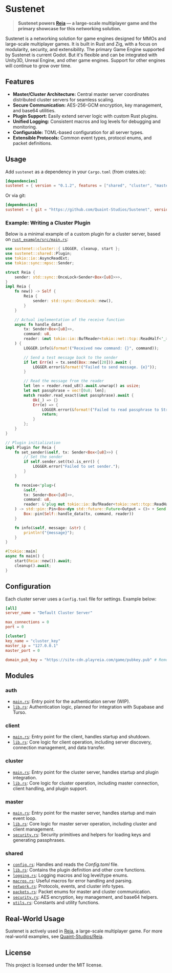 # Sustenet

> **Sustenet powers [Reia](https://www.playreia.com) — a large-scale multiplayer game and the primary showcase for this networking solution.**

Sustenet is a networking solution for game engines designed for MMOs and large-scale multiplayer games. It is built in Rust and Zig, with a focus on modularity, security, and extensibility. The primary Game Engine supported by Sustenet is current Godot. But it's flexible and can be integrated with Unity3D, Unreal Engine, and other game engines. Support for other engines will continue to grow over time.

## Features

- **Master/Cluster Architecture:** Central master server coordinates distributed cluster servers for seamless scaling.
- **Secure Communication:** AES-256-GCM encryption, key management, and base64 utilities.
- **Plugin Support:** Easily extend server logic with custom Rust plugins.
- **Unified Logging:** Consistent macros and log levels for debugging and monitoring.
- **Configurable:** TOML-based configuration for all server types.
- **Extensible Protocols:** Common event types, protocol enums, and packet definitions.

## Usage

Add `sustenet` as a dependency in your `Cargo.toml` (from crates.io):

```toml
[dependencies]
sustenet = { version = "0.1.2", features = ["shared", "cluster", "master", "client", "full"] } # Choose your features
```

Or via git:

```toml
[dependencies]
sustenet = { git = "https://github.com/Quaint-Studios/Sustenet", version = "0.1.2", features = ["shared", "cluster", "master", "client", "full"] }
```

### Example: Writing a Cluster Plugin

Below is a minimal example of a custom plugin for a cluster server, based on [`rust_example/src/main.rs`](../../rust_example/src/main.rs):

```rust
use sustenet::cluster::{ LOGGER, cleanup, start };
use sustenet::shared::Plugin;
use tokio::io::AsyncReadExt;
use tokio::sync::mpsc::Sender;

struct Reia {
    sender: std::sync::OnceLock<Sender<Box<[u8]>>>,
}
impl Reia {
    fn new() -> Self {
        Reia {
            sender: std::sync::OnceLock::new(),
        }
    }

    // Actual implementation of the receive function
    async fn handle_data(
        tx: Sender<Box<[u8]>>,
        command: u8,
        reader: &mut tokio::io::BufReader<tokio::net::tcp::ReadHalf<'_>>
    ) {
        LOGGER.info(&format!("Received new command: {}", command));

        // Send a test message back to the sender
        if let Err(e) = tx.send(Box::new([20])).await {
            LOGGER.error(&format!("Failed to send message. {e}"));
        }

        // Read the message from the reader
        let len = reader.read_u8().await.unwrap() as usize;
        let mut passphrase = vec![0u8; len];
        match reader.read_exact(&mut passphrase).await {
            Ok(_) => {}
            Err(e) => {
                LOGGER.error(&format!("Failed to read passphrase to String: {:?}", e));
                return;
            }
        };
    }
}

// Plugin initialization
impl Plugin for Reia {
    fn set_sender(&self, tx: Sender<Box<[u8]>>) {
        // Set the sender
        if self.sender.set(tx).is_err() {
            LOGGER.error("Failed to set sender.");
        }
    }

    fn receive<'plug>(
        &self,
        tx: Sender<Box<[u8]>>,
        command: u8,
        reader: &'plug mut tokio::io::BufReader<tokio::net::tcp::ReadHalf<'_>>
    ) -> std::pin::Pin<Box<dyn std::future::Future<Output = ()> + Send + 'plug>> {
        Box::pin(Self::handle_data(tx, command, reader))
    }

    fn info(&self, message: &str) {
        println!("{message}");
    }
}

#[tokio::main]
async fn main() {
    start(Reia::new()).await;
    cleanup().await;
}

```

## Configuration

Each cluster server uses a `Config.toml` file for settings. Example below:

```toml
[all]
server_name = "Default Cluster Server"

max_connections = 0
port = 0

[cluster]
key_name = "cluster_key"
master_ip = "127.0.0.1"
master_port = 0

domain_pub_key = "https://site-cdn.playreia.com/game/pubkey.pub" # Remove this if you want to use the server's bandwidth to send a key to a user directly. | Currently does nothing.
```

## Modules

### auth
- [`main.rs`](../../rust/auth/src/main.rs): Entry point for the authentication server (WIP).
- [`lib.rs`](../../rust/auth/src/lib.rs): Authentication logic, planned for integration with Supabase and Turso.

### client
- [`main.rs`](../../rust/client/src/main.rs): Entry point for the client, handles startup and shutdown.
- [`lib.rs`](../../rust/client/src/lib.rs): Core logic for client operation, including server discovery, connection management, and data transfer.

### cluster
- [`main.rs`](../../rust/cluster/src/main.rs): Entry point for the cluster server, handles startup and plugin integration.
- [`lib.rs`](../../rust/cluster/src/lib.rs): Core logic for cluster operation, including master connection, client handling, and plugin support.

### master
- [`main.rs`](../../rust/master/src/main.rs): Entry point for the master server, handles startup and main event loop.
- [`lib.rs`](../../rust/master/src/lib.rs): Core logic for master server operation, including cluster and client management.
- [`security.rs`](../../rust/master/src/security.rs): Security primitives and helpers for loading keys and generating passphrases.

### shared
- [`config.rs`](../../rust/shared/src/config.rs): Handles and reads the *Config.toml* file.
- [`lib.rs`](../../rust/shared/src/lib.rs): Contains the plugin definition and other core functions.
- [`logging.rs`](../../rust/shared/src/logging.rs): Logging macros and log level/type enums.
- [`macros.rs`](../../rust/shared/src/macros.rs): Useful macros for error handling and parsing.
- [`network.rs`](../../rust/shared/src/network.rs): Protocols, events, and cluster info types.
- [`packets.rs`](../../rust/shared/src/packets.rs): Packet enums for master and cluster communication.
- [`security.rs`](../../rust/shared/src/security.rs): AES encryption, key management, and base64 helpers.
- [`utils.rs`](../../rust/shared/src/utils.rs): Constants and utility functions.

## Real-World Usage

Sustenet is actively used in [Reia](https://www.playreia.com), a large-scale multiplayer game. For more real-world examples, see [Quaint-Studios/Reia](https://github.com/Quaint-Studios/Reia).

## License

This project is licensed under the MIT license.